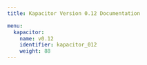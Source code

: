 ```yaml
---
title: Kapacitor Version 0.12 Documentation

menu:
  kapacitor:
    name: v0.12
    identifier: kapacitor_012
    weight: 88
---
```

